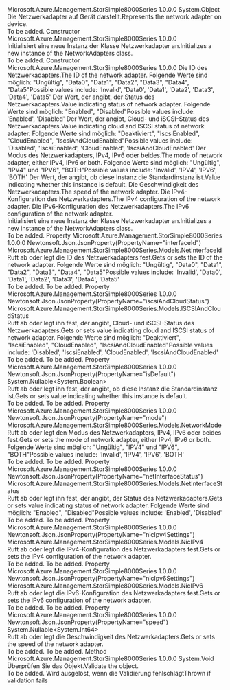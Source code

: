 <Type Name="NetworkAdapters" FullName="Microsoft.Azure.Management.StorSimple8000Series.Models.NetworkAdapters">
  <TypeSignature Language="C#" Value="public class NetworkAdapters" />
  <TypeSignature Language="ILAsm" Value=".class public auto ansi beforefieldinit NetworkAdapters extends System.Object" />
  <TypeSignature Language="DocId" Value="T:Microsoft.Azure.Management.StorSimple8000Series.Models.NetworkAdapters" />
  <TypeSignature Language="VB.NET" Value="Public Class NetworkAdapters" />
  <TypeSignature Language="F#" Value="type NetworkAdapters = class" />
  <AssemblyInfo>
    <AssemblyName>Microsoft.Azure.Management.StorSimple8000Series</AssemblyName>
    <AssemblyVersion>1.0.0.0</AssemblyVersion>
  </AssemblyInfo>
  <Base>
    <BaseTypeName>System.Object</BaseTypeName>
  </Base>
  <Interfaces />
  <Docs>
    <summary>
            <span data-ttu-id="0f2c0-101">Die Netzwerkadapter auf Gerät darstellt.</span><span class="sxs-lookup"><span data-stu-id="0f2c0-101">Represents the network adapter on device.</span></span>
            </summary>
    <remarks>To be added.</remarks>
  </Docs>
  <Members>
    <Member MemberName=".ctor">
      <MemberSignature Language="C#" Value="public NetworkAdapters ();" />
      <MemberSignature Language="ILAsm" Value=".method public hidebysig specialname rtspecialname instance void .ctor() cil managed" />
      <MemberSignature Language="DocId" Value="M:Microsoft.Azure.Management.StorSimple8000Series.Models.NetworkAdapters.#ctor" />
      <MemberSignature Language="VB.NET" Value="Public Sub New ()" />
      <MemberType>Constructor</MemberType>
      <AssemblyInfo>
        <AssemblyName>Microsoft.Azure.Management.StorSimple8000Series</AssemblyName>
        <AssemblyVersion>1.0.0.0</AssemblyVersion>
      </AssemblyInfo>
      <Parameters />
      <Docs>
        <summary>
            <span data-ttu-id="0f2c0-102">Initialisiert eine neue Instanz der Klasse Netzwerkadapter an.</span><span class="sxs-lookup"><span data-stu-id="0f2c0-102">Initializes a new instance of the NetworkAdapters class.</span></span>
            </summary>
        <remarks>To be added.</remarks>
      </Docs>
    </Member>
    <Member MemberName=".ctor">
      <MemberSignature Language="C#" Value="public NetworkAdapters (Microsoft.Azure.Management.StorSimple8000Series.Models.NetInterfaceId interfaceId, Microsoft.Azure.Management.StorSimple8000Series.Models.NetInterfaceStatus netInterfaceStatus, Microsoft.Azure.Management.StorSimple8000Series.Models.ISCSIAndCloudStatus iscsiAndCloudStatus, Microsoft.Azure.Management.StorSimple8000Series.Models.NetworkMode mode, Nullable&lt;bool&gt; isDefault = null, Nullable&lt;long&gt; speed = null, Microsoft.Azure.Management.StorSimple8000Series.Models.NicIPv4 nicIpv4Settings = null, Microsoft.Azure.Management.StorSimple8000Series.Models.NicIPv6 nicIpv6Settings = null);" />
      <MemberSignature Language="ILAsm" Value=".method public hidebysig specialname rtspecialname instance void .ctor(valuetype Microsoft.Azure.Management.StorSimple8000Series.Models.NetInterfaceId interfaceId, valuetype Microsoft.Azure.Management.StorSimple8000Series.Models.NetInterfaceStatus netInterfaceStatus, valuetype Microsoft.Azure.Management.StorSimple8000Series.Models.ISCSIAndCloudStatus iscsiAndCloudStatus, valuetype Microsoft.Azure.Management.StorSimple8000Series.Models.NetworkMode mode, valuetype System.Nullable`1&lt;bool&gt; isDefault, valuetype System.Nullable`1&lt;int64&gt; speed, class Microsoft.Azure.Management.StorSimple8000Series.Models.NicIPv4 nicIpv4Settings, class Microsoft.Azure.Management.StorSimple8000Series.Models.NicIPv6 nicIpv6Settings) cil managed" />
      <MemberSignature Language="DocId" Value="M:Microsoft.Azure.Management.StorSimple8000Series.Models.NetworkAdapters.#ctor(Microsoft.Azure.Management.StorSimple8000Series.Models.NetInterfaceId,Microsoft.Azure.Management.StorSimple8000Series.Models.NetInterfaceStatus,Microsoft.Azure.Management.StorSimple8000Series.Models.ISCSIAndCloudStatus,Microsoft.Azure.Management.StorSimple8000Series.Models.NetworkMode,System.Nullable{System.Boolean},System.Nullable{System.Int64},Microsoft.Azure.Management.StorSimple8000Series.Models.NicIPv4,Microsoft.Azure.Management.StorSimple8000Series.Models.NicIPv6)" />
      <MemberSignature Language="F#" Value="new Microsoft.Azure.Management.StorSimple8000Series.Models.NetworkAdapters : Microsoft.Azure.Management.StorSimple8000Series.Models.NetInterfaceId * Microsoft.Azure.Management.StorSimple8000Series.Models.NetInterfaceStatus * Microsoft.Azure.Management.StorSimple8000Series.Models.ISCSIAndCloudStatus * Microsoft.Azure.Management.StorSimple8000Series.Models.NetworkMode * Nullable&lt;bool&gt; * Nullable&lt;int64&gt; * Microsoft.Azure.Management.StorSimple8000Series.Models.NicIPv4 * Microsoft.Azure.Management.StorSimple8000Series.Models.NicIPv6 -&gt; Microsoft.Azure.Management.StorSimple8000Series.Models.NetworkAdapters" Usage="new Microsoft.Azure.Management.StorSimple8000Series.Models.NetworkAdapters (interfaceId, netInterfaceStatus, iscsiAndCloudStatus, mode, isDefault, speed, nicIpv4Settings, nicIpv6Settings)" />
      <MemberType>Constructor</MemberType>
      <AssemblyInfo>
        <AssemblyName>Microsoft.Azure.Management.StorSimple8000Series</AssemblyName>
        <AssemblyVersion>1.0.0.0</AssemblyVersion>
      </AssemblyInfo>
      <Parameters>
        <Parameter Name="interfaceId" Type="Microsoft.Azure.Management.StorSimple8000Series.Models.NetInterfaceId" />
        <Parameter Name="netInterfaceStatus" Type="Microsoft.Azure.Management.StorSimple8000Series.Models.NetInterfaceStatus" />
        <Parameter Name="iscsiAndCloudStatus" Type="Microsoft.Azure.Management.StorSimple8000Series.Models.ISCSIAndCloudStatus" />
        <Parameter Name="mode" Type="Microsoft.Azure.Management.StorSimple8000Series.Models.NetworkMode" />
        <Parameter Name="isDefault" Type="System.Nullable&lt;System.Boolean&gt;" />
        <Parameter Name="speed" Type="System.Nullable&lt;System.Int64&gt;" />
        <Parameter Name="nicIpv4Settings" Type="Microsoft.Azure.Management.StorSimple8000Series.Models.NicIPv4" />
        <Parameter Name="nicIpv6Settings" Type="Microsoft.Azure.Management.StorSimple8000Series.Models.NicIPv6" />
      </Parameters>
      <Docs>
        <param name="interfaceId"><span data-ttu-id="0f2c0-103">Die ID des Netzwerkadapters.</span><span class="sxs-lookup"><span data-stu-id="0f2c0-103">The ID of the network adapter.</span></span> <span data-ttu-id="0f2c0-104">Folgende Werte sind möglich: "Ungültig", "Data0", "Data1", "Data2", "Data3", "Data4", "Data5"</span><span class="sxs-lookup"><span data-stu-id="0f2c0-104">Possible values include: 'Invalid', 'Data0', 'Data1', 'Data2', 'Data3', 'Data4', 'Data5'</span></span></param>
        <param name="netInterfaceStatus"><span data-ttu-id="0f2c0-105">Der Wert, der angibt, der Status des Netzwerkadapters.</span><span class="sxs-lookup"><span data-stu-id="0f2c0-105">Value indicating status of network adapter.</span></span> <span data-ttu-id="0f2c0-106">Folgende Werte sind möglich: "Enabled", "Disabled"</span><span class="sxs-lookup"><span data-stu-id="0f2c0-106">Possible values include: 'Enabled', 'Disabled'</span></span></param>
        <param name="iscsiAndCloudStatus"><span data-ttu-id="0f2c0-107">Der Wert, der angibt, Cloud- und iSCSI-Status des Netzwerkadapters.</span><span class="sxs-lookup"><span data-stu-id="0f2c0-107">Value indicating cloud and ISCSI status of network adapter.</span></span> <span data-ttu-id="0f2c0-108">Folgende Werte sind möglich: "Deaktiviert", "IscsiEnabled", "CloudEnabled", "IscsiAndCloudEnabled"</span><span class="sxs-lookup"><span data-stu-id="0f2c0-108">Possible values include: 'Disabled', 'IscsiEnabled', 'CloudEnabled', 'IscsiAndCloudEnabled'</span></span></param>
        <param name="mode"><span data-ttu-id="0f2c0-109">Der Modus des Netzwerkadapters, IPv4, IPv6 oder beides.</span><span class="sxs-lookup"><span data-stu-id="0f2c0-109">The mode of network adapter, either IPv4, IPv6 or both.</span></span> <span data-ttu-id="0f2c0-110">Folgende Werte sind möglich: "Ungültig", "IPV4" und "IPV6", "BOTH"</span><span class="sxs-lookup"><span data-stu-id="0f2c0-110">Possible values include: 'Invalid', 'IPV4', 'IPV6', 'BOTH'</span></span></param>
        <param name="isDefault"><span data-ttu-id="0f2c0-111">Der Wert, der angibt, ob diese Instanz die Standardinstanz ist.</span><span class="sxs-lookup"><span data-stu-id="0f2c0-111">Value indicating whether this instance is default.</span></span></param>
        <param name="speed"><span data-ttu-id="0f2c0-112">Die Geschwindigkeit des Netzwerkadapters.</span><span class="sxs-lookup"><span data-stu-id="0f2c0-112">The speed of the network adapter.</span></span></param>
        <param name="nicIpv4Settings"><span data-ttu-id="0f2c0-113">Die IPv4-Konfiguration des Netzwerkadapters.</span><span class="sxs-lookup"><span data-stu-id="0f2c0-113">The IPv4 configuration of the network adapter.</span></span></param>
        <param name="nicIpv6Settings"><span data-ttu-id="0f2c0-114">Die IPv6-Konfiguration des Netzwerkadapters.</span><span class="sxs-lookup"><span data-stu-id="0f2c0-114">The IPv6 configuration of the network adapter.</span></span></param>
        <summary>
            <span data-ttu-id="0f2c0-115">Initialisiert eine neue Instanz der Klasse Netzwerkadapter an.</span><span class="sxs-lookup"><span data-stu-id="0f2c0-115">Initializes a new instance of the NetworkAdapters class.</span></span>
            </summary>
        <remarks>To be added.</remarks>
      </Docs>
    </Member>
    <Member MemberName="InterfaceId">
      <MemberSignature Language="C#" Value="public Microsoft.Azure.Management.StorSimple8000Series.Models.NetInterfaceId InterfaceId { get; set; }" />
      <MemberSignature Language="ILAsm" Value=".property instance valuetype Microsoft.Azure.Management.StorSimple8000Series.Models.NetInterfaceId InterfaceId" />
      <MemberSignature Language="DocId" Value="P:Microsoft.Azure.Management.StorSimple8000Series.Models.NetworkAdapters.InterfaceId" />
      <MemberSignature Language="VB.NET" Value="Public Property InterfaceId As NetInterfaceId" />
      <MemberSignature Language="F#" Value="member this.InterfaceId : Microsoft.Azure.Management.StorSimple8000Series.Models.NetInterfaceId with get, set" Usage="Microsoft.Azure.Management.StorSimple8000Series.Models.NetworkAdapters.InterfaceId" />
      <MemberType>Property</MemberType>
      <AssemblyInfo>
        <AssemblyName>Microsoft.Azure.Management.StorSimple8000Series</AssemblyName>
        <AssemblyVersion>1.0.0.0</AssemblyVersion>
      </AssemblyInfo>
      <Attributes>
        <Attribute>
          <AttributeName>Newtonsoft.Json.JsonProperty(PropertyName="interfaceId")</AttributeName>
        </Attribute>
      </Attributes>
      <ReturnValue>
        <ReturnType>Microsoft.Azure.Management.StorSimple8000Series.Models.NetInterfaceId</ReturnType>
      </ReturnValue>
      <Docs>
        <summary>
            <span data-ttu-id="0f2c0-116">Ruft ab oder legt die ID des Netzwerkadapters fest.</span><span class="sxs-lookup"><span data-stu-id="0f2c0-116">Gets or sets the ID of the network adapter.</span></span> <span data-ttu-id="0f2c0-117">Folgende Werte sind möglich: "Ungültig", "Data0", "Data1", "Data2", "Data3", "Data4", "Data5"</span><span class="sxs-lookup"><span data-stu-id="0f2c0-117">Possible values include: 'Invalid', 'Data0', 'Data1', 'Data2', 'Data3', 'Data4', 'Data5'</span></span>
            </summary>
        <value>To be added.</value>
        <remarks>To be added.</remarks>
      </Docs>
    </Member>
    <Member MemberName="IscsiAndCloudStatus">
      <MemberSignature Language="C#" Value="public Microsoft.Azure.Management.StorSimple8000Series.Models.ISCSIAndCloudStatus IscsiAndCloudStatus { get; set; }" />
      <MemberSignature Language="ILAsm" Value=".property instance valuetype Microsoft.Azure.Management.StorSimple8000Series.Models.ISCSIAndCloudStatus IscsiAndCloudStatus" />
      <MemberSignature Language="DocId" Value="P:Microsoft.Azure.Management.StorSimple8000Series.Models.NetworkAdapters.IscsiAndCloudStatus" />
      <MemberSignature Language="VB.NET" Value="Public Property IscsiAndCloudStatus As ISCSIAndCloudStatus" />
      <MemberSignature Language="F#" Value="member this.IscsiAndCloudStatus : Microsoft.Azure.Management.StorSimple8000Series.Models.ISCSIAndCloudStatus with get, set" Usage="Microsoft.Azure.Management.StorSimple8000Series.Models.NetworkAdapters.IscsiAndCloudStatus" />
      <MemberType>Property</MemberType>
      <AssemblyInfo>
        <AssemblyName>Microsoft.Azure.Management.StorSimple8000Series</AssemblyName>
        <AssemblyVersion>1.0.0.0</AssemblyVersion>
      </AssemblyInfo>
      <Attributes>
        <Attribute>
          <AttributeName>Newtonsoft.Json.JsonProperty(PropertyName="iscsiAndCloudStatus")</AttributeName>
        </Attribute>
      </Attributes>
      <ReturnValue>
        <ReturnType>Microsoft.Azure.Management.StorSimple8000Series.Models.ISCSIAndCloudStatus</ReturnType>
      </ReturnValue>
      <Docs>
        <summary>
            <span data-ttu-id="0f2c0-118">Ruft ab oder legt ihn fest, der angibt, Cloud- und iSCSI-Status des Netzwerkadapters.</span><span class="sxs-lookup"><span data-stu-id="0f2c0-118">Gets or sets value indicating cloud and ISCSI status of network adapter.</span></span> <span data-ttu-id="0f2c0-119">Folgende Werte sind möglich: "Deaktiviert", "IscsiEnabled", "CloudEnabled", "IscsiAndCloudEnabled"</span><span class="sxs-lookup"><span data-stu-id="0f2c0-119">Possible values include: 'Disabled', 'IscsiEnabled', 'CloudEnabled', 'IscsiAndCloudEnabled'</span></span>
            </summary>
        <value>To be added.</value>
        <remarks>To be added.</remarks>
      </Docs>
    </Member>
    <Member MemberName="IsDefault">
      <MemberSignature Language="C#" Value="public Nullable&lt;bool&gt; IsDefault { get; set; }" />
      <MemberSignature Language="ILAsm" Value=".property instance valuetype System.Nullable`1&lt;bool&gt; IsDefault" />
      <MemberSignature Language="DocId" Value="P:Microsoft.Azure.Management.StorSimple8000Series.Models.NetworkAdapters.IsDefault" />
      <MemberSignature Language="VB.NET" Value="Public Property IsDefault As Nullable(Of Boolean)" />
      <MemberSignature Language="F#" Value="member this.IsDefault : Nullable&lt;bool&gt; with get, set" Usage="Microsoft.Azure.Management.StorSimple8000Series.Models.NetworkAdapters.IsDefault" />
      <MemberType>Property</MemberType>
      <AssemblyInfo>
        <AssemblyName>Microsoft.Azure.Management.StorSimple8000Series</AssemblyName>
        <AssemblyVersion>1.0.0.0</AssemblyVersion>
      </AssemblyInfo>
      <Attributes>
        <Attribute>
          <AttributeName>Newtonsoft.Json.JsonProperty(PropertyName="isDefault")</AttributeName>
        </Attribute>
      </Attributes>
      <ReturnValue>
        <ReturnType>System.Nullable&lt;System.Boolean&gt;</ReturnType>
      </ReturnValue>
      <Docs>
        <summary>
            <span data-ttu-id="0f2c0-120">Ruft ab oder legt ihn fest, der angibt, ob diese Instanz die Standardinstanz ist.</span><span class="sxs-lookup"><span data-stu-id="0f2c0-120">Gets or sets value indicating whether this instance is default.</span></span>
            </summary>
        <value>To be added.</value>
        <remarks>To be added.</remarks>
      </Docs>
    </Member>
    <Member MemberName="Mode">
      <MemberSignature Language="C#" Value="public Microsoft.Azure.Management.StorSimple8000Series.Models.NetworkMode Mode { get; set; }" />
      <MemberSignature Language="ILAsm" Value=".property instance valuetype Microsoft.Azure.Management.StorSimple8000Series.Models.NetworkMode Mode" />
      <MemberSignature Language="DocId" Value="P:Microsoft.Azure.Management.StorSimple8000Series.Models.NetworkAdapters.Mode" />
      <MemberSignature Language="VB.NET" Value="Public Property Mode As NetworkMode" />
      <MemberSignature Language="F#" Value="member this.Mode : Microsoft.Azure.Management.StorSimple8000Series.Models.NetworkMode with get, set" Usage="Microsoft.Azure.Management.StorSimple8000Series.Models.NetworkAdapters.Mode" />
      <MemberType>Property</MemberType>
      <AssemblyInfo>
        <AssemblyName>Microsoft.Azure.Management.StorSimple8000Series</AssemblyName>
        <AssemblyVersion>1.0.0.0</AssemblyVersion>
      </AssemblyInfo>
      <Attributes>
        <Attribute>
          <AttributeName>Newtonsoft.Json.JsonProperty(PropertyName="mode")</AttributeName>
        </Attribute>
      </Attributes>
      <ReturnValue>
        <ReturnType>Microsoft.Azure.Management.StorSimple8000Series.Models.NetworkMode</ReturnType>
      </ReturnValue>
      <Docs>
        <summary>
            <span data-ttu-id="0f2c0-121">Ruft ab oder legt den Modus des Netzwerkadapters, IPv4, IPv6 oder beides fest.</span><span class="sxs-lookup"><span data-stu-id="0f2c0-121">Gets or sets the mode of network adapter, either IPv4, IPv6 or both.</span></span> <span data-ttu-id="0f2c0-122">Folgende Werte sind möglich: "Ungültig", "IPV4" und "IPV6", "BOTH"</span><span class="sxs-lookup"><span data-stu-id="0f2c0-122">Possible values include: 'Invalid', 'IPV4', 'IPV6', 'BOTH'</span></span>
            </summary>
        <value>To be added.</value>
        <remarks>To be added.</remarks>
      </Docs>
    </Member>
    <Member MemberName="NetInterfaceStatus">
      <MemberSignature Language="C#" Value="public Microsoft.Azure.Management.StorSimple8000Series.Models.NetInterfaceStatus NetInterfaceStatus { get; set; }" />
      <MemberSignature Language="ILAsm" Value=".property instance valuetype Microsoft.Azure.Management.StorSimple8000Series.Models.NetInterfaceStatus NetInterfaceStatus" />
      <MemberSignature Language="DocId" Value="P:Microsoft.Azure.Management.StorSimple8000Series.Models.NetworkAdapters.NetInterfaceStatus" />
      <MemberSignature Language="VB.NET" Value="Public Property NetInterfaceStatus As NetInterfaceStatus" />
      <MemberSignature Language="F#" Value="member this.NetInterfaceStatus : Microsoft.Azure.Management.StorSimple8000Series.Models.NetInterfaceStatus with get, set" Usage="Microsoft.Azure.Management.StorSimple8000Series.Models.NetworkAdapters.NetInterfaceStatus" />
      <MemberType>Property</MemberType>
      <AssemblyInfo>
        <AssemblyName>Microsoft.Azure.Management.StorSimple8000Series</AssemblyName>
        <AssemblyVersion>1.0.0.0</AssemblyVersion>
      </AssemblyInfo>
      <Attributes>
        <Attribute>
          <AttributeName>Newtonsoft.Json.JsonProperty(PropertyName="netInterfaceStatus")</AttributeName>
        </Attribute>
      </Attributes>
      <ReturnValue>
        <ReturnType>Microsoft.Azure.Management.StorSimple8000Series.Models.NetInterfaceStatus</ReturnType>
      </ReturnValue>
      <Docs>
        <summary>
            <span data-ttu-id="0f2c0-123">Ruft ab oder legt ihn fest, der angibt, der Status des Netzwerkadapters.</span><span class="sxs-lookup"><span data-stu-id="0f2c0-123">Gets or sets value indicating status of network adapter.</span></span> <span data-ttu-id="0f2c0-124">Folgende Werte sind möglich: "Enabled", "Disabled"</span><span class="sxs-lookup"><span data-stu-id="0f2c0-124">Possible values include: 'Enabled', 'Disabled'</span></span>
            </summary>
        <value>To be added.</value>
        <remarks>To be added.</remarks>
      </Docs>
    </Member>
    <Member MemberName="NicIpv4Settings">
      <MemberSignature Language="C#" Value="public Microsoft.Azure.Management.StorSimple8000Series.Models.NicIPv4 NicIpv4Settings { get; set; }" />
      <MemberSignature Language="ILAsm" Value=".property instance class Microsoft.Azure.Management.StorSimple8000Series.Models.NicIPv4 NicIpv4Settings" />
      <MemberSignature Language="DocId" Value="P:Microsoft.Azure.Management.StorSimple8000Series.Models.NetworkAdapters.NicIpv4Settings" />
      <MemberSignature Language="VB.NET" Value="Public Property NicIpv4Settings As NicIPv4" />
      <MemberSignature Language="F#" Value="member this.NicIpv4Settings : Microsoft.Azure.Management.StorSimple8000Series.Models.NicIPv4 with get, set" Usage="Microsoft.Azure.Management.StorSimple8000Series.Models.NetworkAdapters.NicIpv4Settings" />
      <MemberType>Property</MemberType>
      <AssemblyInfo>
        <AssemblyName>Microsoft.Azure.Management.StorSimple8000Series</AssemblyName>
        <AssemblyVersion>1.0.0.0</AssemblyVersion>
      </AssemblyInfo>
      <Attributes>
        <Attribute>
          <AttributeName>Newtonsoft.Json.JsonProperty(PropertyName="nicIpv4Settings")</AttributeName>
        </Attribute>
      </Attributes>
      <ReturnValue>
        <ReturnType>Microsoft.Azure.Management.StorSimple8000Series.Models.NicIPv4</ReturnType>
      </ReturnValue>
      <Docs>
        <summary>
            <span data-ttu-id="0f2c0-125">Ruft ab oder legt die IPv4-Konfiguration des Netzwerkadapters fest.</span><span class="sxs-lookup"><span data-stu-id="0f2c0-125">Gets or sets the IPv4 configuration of the network adapter.</span></span>
            </summary>
        <value>To be added.</value>
        <remarks>To be added.</remarks>
      </Docs>
    </Member>
    <Member MemberName="NicIpv6Settings">
      <MemberSignature Language="C#" Value="public Microsoft.Azure.Management.StorSimple8000Series.Models.NicIPv6 NicIpv6Settings { get; set; }" />
      <MemberSignature Language="ILAsm" Value=".property instance class Microsoft.Azure.Management.StorSimple8000Series.Models.NicIPv6 NicIpv6Settings" />
      <MemberSignature Language="DocId" Value="P:Microsoft.Azure.Management.StorSimple8000Series.Models.NetworkAdapters.NicIpv6Settings" />
      <MemberSignature Language="VB.NET" Value="Public Property NicIpv6Settings As NicIPv6" />
      <MemberSignature Language="F#" Value="member this.NicIpv6Settings : Microsoft.Azure.Management.StorSimple8000Series.Models.NicIPv6 with get, set" Usage="Microsoft.Azure.Management.StorSimple8000Series.Models.NetworkAdapters.NicIpv6Settings" />
      <MemberType>Property</MemberType>
      <AssemblyInfo>
        <AssemblyName>Microsoft.Azure.Management.StorSimple8000Series</AssemblyName>
        <AssemblyVersion>1.0.0.0</AssemblyVersion>
      </AssemblyInfo>
      <Attributes>
        <Attribute>
          <AttributeName>Newtonsoft.Json.JsonProperty(PropertyName="nicIpv6Settings")</AttributeName>
        </Attribute>
      </Attributes>
      <ReturnValue>
        <ReturnType>Microsoft.Azure.Management.StorSimple8000Series.Models.NicIPv6</ReturnType>
      </ReturnValue>
      <Docs>
        <summary>
            <span data-ttu-id="0f2c0-126">Ruft ab oder legt die IPv6-Konfiguration des Netzwerkadapters fest.</span><span class="sxs-lookup"><span data-stu-id="0f2c0-126">Gets or sets the IPv6 configuration of the network adapter.</span></span>
            </summary>
        <value>To be added.</value>
        <remarks>To be added.</remarks>
      </Docs>
    </Member>
    <Member MemberName="Speed">
      <MemberSignature Language="C#" Value="public Nullable&lt;long&gt; Speed { get; set; }" />
      <MemberSignature Language="ILAsm" Value=".property instance valuetype System.Nullable`1&lt;int64&gt; Speed" />
      <MemberSignature Language="DocId" Value="P:Microsoft.Azure.Management.StorSimple8000Series.Models.NetworkAdapters.Speed" />
      <MemberSignature Language="VB.NET" Value="Public Property Speed As Nullable(Of Long)" />
      <MemberSignature Language="F#" Value="member this.Speed : Nullable&lt;int64&gt; with get, set" Usage="Microsoft.Azure.Management.StorSimple8000Series.Models.NetworkAdapters.Speed" />
      <MemberType>Property</MemberType>
      <AssemblyInfo>
        <AssemblyName>Microsoft.Azure.Management.StorSimple8000Series</AssemblyName>
        <AssemblyVersion>1.0.0.0</AssemblyVersion>
      </AssemblyInfo>
      <Attributes>
        <Attribute>
          <AttributeName>Newtonsoft.Json.JsonProperty(PropertyName="speed")</AttributeName>
        </Attribute>
      </Attributes>
      <ReturnValue>
        <ReturnType>System.Nullable&lt;System.Int64&gt;</ReturnType>
      </ReturnValue>
      <Docs>
        <summary>
            <span data-ttu-id="0f2c0-127">Ruft ab oder legt die Geschwindigkeit des Netzwerkadapters.</span><span class="sxs-lookup"><span data-stu-id="0f2c0-127">Gets or sets the speed of the network adapter.</span></span>
            </summary>
        <value>To be added.</value>
        <remarks>To be added.</remarks>
      </Docs>
    </Member>
    <Member MemberName="Validate">
      <MemberSignature Language="C#" Value="public virtual void Validate ();" />
      <MemberSignature Language="ILAsm" Value=".method public hidebysig newslot virtual instance void Validate() cil managed" />
      <MemberSignature Language="DocId" Value="M:Microsoft.Azure.Management.StorSimple8000Series.Models.NetworkAdapters.Validate" />
      <MemberSignature Language="VB.NET" Value="Public Overridable Sub Validate ()" />
      <MemberSignature Language="F#" Value="abstract member Validate : unit -&gt; unit&#xA;override this.Validate : unit -&gt; unit" Usage="networkAdapters.Validate " />
      <MemberType>Method</MemberType>
      <AssemblyInfo>
        <AssemblyName>Microsoft.Azure.Management.StorSimple8000Series</AssemblyName>
        <AssemblyVersion>1.0.0.0</AssemblyVersion>
      </AssemblyInfo>
      <ReturnValue>
        <ReturnType>System.Void</ReturnType>
      </ReturnValue>
      <Parameters />
      <Docs>
        <summary>
            <span data-ttu-id="0f2c0-128">Überprüfen Sie das Objekt.</span><span class="sxs-lookup"><span data-stu-id="0f2c0-128">Validate the object.</span></span>
            </summary>
        <remarks>To be added.</remarks>
        <exception cref="T:Microsoft.Rest.ValidationException">
            <span data-ttu-id="0f2c0-129">Wird ausgelöst, wenn die Validierung fehlschlägt</span><span class="sxs-lookup"><span data-stu-id="0f2c0-129">Thrown if validation fails</span></span>
            </exception>
      </Docs>
    </Member>
  </Members>
</Type>